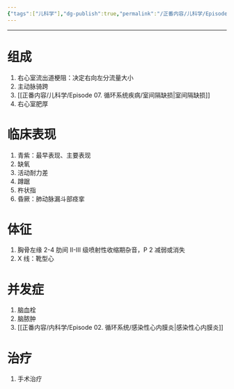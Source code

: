 ```yaml
---
{"tags":["儿科学"],"dg-publish":true,"permalink":"/正番内容/儿科学/Episode 07. 循环系统疾病/法洛四联症/","dgPassFrontmatter":true}
---
```


---
# 组成
1. 右心室流出道梗阻：决定右向左分流量大小
2. 主动脉骑跨
3. [[正番内容/儿科学/Episode 07. 循环系统疾病/室间隔缺损\|室间隔缺损]]
4. 右心室肥厚
# 临床表现
1. 青紫：最早表现、主要表现
2. 缺氧
3. 活动耐力差
4. 蹲踞
5. 杵状指
6. 昏厥：肺动脉漏斗部痉挛
# 体征
1. 胸骨左缘 2-4 肋间 II-III 级喷射性收缩期杂音，P 2 减弱或消失
2. X 线：靴型心
# 并发症
1. 脑血栓
2. 脑脓肿
3. [[正番内容/内科学/Episode 02. 循环系统/感染性心内膜炎\|感染性心内膜炎]]
# 治疗
1. 手术治疗